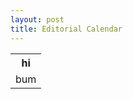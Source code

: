 ```yaml
---
layout: post
title: Editorial Calendar
---
```


<table>
<th>hi</th>
<tr>
<td>bum</td>
</tr>

</table>
